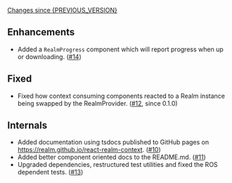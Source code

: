 [Changes since {PREVIOUS_VERSION}](https://github.com/realm/react-realm-context/compare/{PREVIOUS_VERSION}...{CURRENT_VERSION})

## Enhancements

* Added a `RealmProgress` component which will report progress when up or downloading. ([#14](https://github.com/realm/react-realm-context/pull/14))

## Fixed

* Fixed how context consuming components reacted to a Realm instance being swapped by the RealmProvider. ([#12](https://github.com/realm/react-realm-context/pull/12), since 0.1.0)

## Internals

* Added documentation using tsdocs published to GitHub pages on https://realm.github.io/react-realm-context. ([#10](https://github.com/realm/react-realm-context/pull/10))
* Added better component oriented docs to the README.md. ([#11](https://github.com/realm/react-realm-context/pull/11))
* Upgraded dependencies, restructured test utilities and fixed the ROS dependent tests. ([#13](https://github.com/realm/react-realm-context/pull/13))
